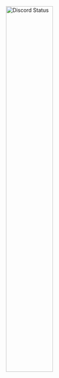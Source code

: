 <a href="https://discord.com/users/760152523297652787" target="_blank">
	<img width="50%" align="right" alt="Discord Status" src="https://lanyard.cnrad.dev/api/760152523297652787?bg=1f1f1f&borderRadius=5px">
</a>
